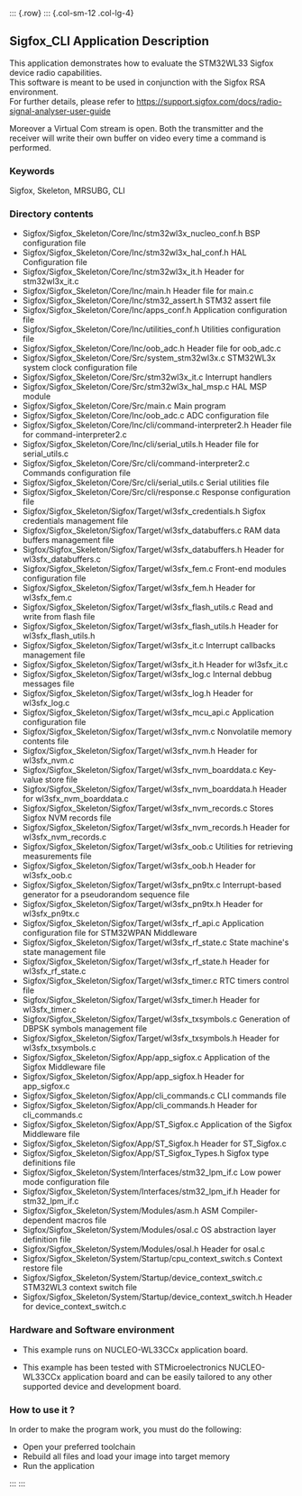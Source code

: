 ::: {.row}
::: {.col-sm-12 .col-lg-4}
## <b>Sigfox_CLI Application Description</b>

This application demonstrates how to evaluate the STM32WL33 Sigfox device radio capabilities.  
This software is meant to be used in conjunction with the Sigfox RSA environment.  
For further details, please refer to https://support.sigfox.com/docs/radio-signal-analyser-user-guide

Moreover a Virtual Com stream is open. Both the transmitter and the receiver will write their own buffer on video every time a command is performed.

### <b>Keywords</b>

Sigfox, Skeleton, MRSUBG, CLI

### <b>Directory contents</b>

  - Sigfox/Sigfox_Skeleton/Core/Inc/stm32wl3x_nucleo_conf.h        BSP configuration file
  - Sigfox/Sigfox_Skeleton/Core/Inc/stm32wl3x_hal_conf.h           HAL Configuration file
  - Sigfox/Sigfox_Skeleton/Core/Inc/stm32wl3x_it.h                 Header for stm32wl3x_it.c
  - Sigfox/Sigfox_Skeleton/Core/Inc/main.h                         Header file for main.c
  - Sigfox/Sigfox_Skeleton/Core/Inc/stm32_assert.h                 STM32 assert file
  - Sigfox/Sigfox_Skeleton/Core/Inc/apps_conf.h                    Application configuration file
  - Sigfox/Sigfox_Skeleton/Core/Inc/utilities_conf.h               Utilities configuration file
  - Sigfox/Sigfox_Skeleton/Core/Inc/oob_adc.h                      Header file for oob_adc.c 
  - Sigfox/Sigfox_Skeleton/Core/Src/system_stm32wl3x.c             STM32WL3x system clock configuration file
  - Sigfox/Sigfox_Skeleton/Core/Src/stm32wl3x_it.c                 Interrupt handlers
  - Sigfox/Sigfox_Skeleton/Core/Src/stm32wl3x_hal_msp.c            HAL MSP module
  - Sigfox/Sigfox_Skeleton/Core/Src/main.c                         Main program
  - Sigfox/Sigfox_Skeleton/Core/Inc/oob_adc.c                      ADC configuration file
  - Sigfox/Sigfox_Skeleton/Core/Inc/cli/command-interpreter2.h     Header file for command-interpreter2.c
  - Sigfox/Sigfox_Skeleton/Core/Inc/cli/serial_utils.h             Header file for serial_utils.c
  - Sigfox/Sigfox_Skeleton/Core/Src/cli/command-interpreter2.c     Commands configuration file
  - Sigfox/Sigfox_Skeleton/Core/Src/cli/serial_utils.c             Serial utilities file
  - Sigfox/Sigfox_Skeleton/Core/Src/cli/response.c                 Response configuration file
  - Sigfox/Sigfox_Skeleton/Sigfox/Target/wl3sfx_credentials.h      Sigfox credentials management file 
  - Sigfox/Sigfox_Skeleton/Sigfox/Target/wl3sfx_databuffers.c      RAM data buffers management file 
  - Sigfox/Sigfox_Skeleton/Sigfox/Target/wl3sfx_databuffers.h      Header for wl3sfx_databuffers.c
  - Sigfox/Sigfox_Skeleton/Sigfox/Target/wl3sfx_fem.c   	       Front-end modules configuration file
  - Sigfox/Sigfox_Skeleton/Sigfox/Target/wl3sfx_fem.h              Header for wl3sfx_fem.c
  - Sigfox/Sigfox_Skeleton/Sigfox/Target/wl3sfx_flash_utils.c      Read and write from flash file 
  - Sigfox/Sigfox_Skeleton/Sigfox/Target/wl3sfx_flash_utils.h      Header for wl3sfx_flash_utils.h
  - Sigfox/Sigfox_Skeleton/Sigfox/Target/wl3sfx_it.c               Interrupt callbacks management file
  - Sigfox/Sigfox_Skeleton/Sigfox/Target/wl3sfx_it.h               Header for wl3sfx_it.c
  - Sigfox/Sigfox_Skeleton/Sigfox/Target/wl3sfx_log.c   	       Internal debbug messages file
  - Sigfox/Sigfox_Skeleton/Sigfox/Target/wl3sfx_log.h              Header for wl3sfx_log.c 
  - Sigfox/Sigfox_Skeleton/Sigfox/Target/wl3sfx_mcu_api.c          Application configuration file
  - Sigfox/Sigfox_Skeleton/Sigfox/Target/wl3sfx_nvm.c   	       Nonvolatile memory contents file
  - Sigfox/Sigfox_Skeleton/Sigfox/Target/wl3sfx_nvm.h              Header for wl3sfx_nvm.c
  - Sigfox/Sigfox_Skeleton/Sigfox/Target/wl3sfx_nvm_boarddata.c    Key-value store file
  - Sigfox/Sigfox_Skeleton/Sigfox/Target/wl3sfx_nvm_boarddata.h    Header for wl3sfx_nvm_boarddata.c 
  - Sigfox/Sigfox_Skeleton/Sigfox/Target/wl3sfx_nvm_records.c      Stores Sigfox NVM records file
  - Sigfox/Sigfox_Skeleton/Sigfox/Target/wl3sfx_nvm_records.h      Header for wl3sfx_nvm_records.c 
  - Sigfox/Sigfox_Skeleton/Sigfox/Target/wl3sfx_oob.c              Utilities for retrieving measurements file
  - Sigfox/Sigfox_Skeleton/Sigfox/Target/wl3sfx_oob.h              Header for wl3sfx_oob.c
  - Sigfox/Sigfox_Skeleton/Sigfox/Target/wl3sfx_pn9tx.c            Interrupt-based generator for a pseudorandom sequence file
  - Sigfox/Sigfox_Skeleton/Sigfox/Target/wl3sfx_pn9tx.h            Header for wl3sfx_pn9tx.c
  - Sigfox/Sigfox_Skeleton/Sigfox/Target/wl3sfx_rf_api.c           Application configuration file for STM32WPAN Middleware
  - Sigfox/Sigfox_Skeleton/Sigfox/Target/wl3sfx_rf_state.c         State machine's state management file
  - Sigfox/Sigfox_Skeleton/Sigfox/Target/wl3sfx_rf_state.h         Header for wl3sfx_rf_state.c
  - Sigfox/Sigfox_Skeleton/Sigfox/Target/wl3sfx_timer.c            RTC timers control file
  - Sigfox/Sigfox_Skeleton/Sigfox/Target/wl3sfx_timer.h            Header for wl3sfx_timer.c
  - Sigfox/Sigfox_Skeleton/Sigfox/Target/wl3sfx_txsymbols.c        Generation of DBPSK symbols management file
  - Sigfox/Sigfox_Skeleton/Sigfox/Target/wl3sfx_txsymbols.h        Header for wl3sfx_txsymbols.c
  - Sigfox/Sigfox_Skeleton/Sigfox/App/app_sigfox.c                 Application of the Sigfox Middleware file
  - Sigfox/Sigfox_Skeleton/Sigfox/App/app_sigfox.h                 Header for app_sigfox.c
  - Sigfox/Sigfox_Skeleton/Sigfox/App/cli_commands.c               CLI commands file
  - Sigfox/Sigfox_Skeleton/Sigfox/App/cli_commands.h               Header for cli_commands.c
  - Sigfox/Sigfox_Skeleton/Sigfox/App/ST_Sigfox.c                  Application of the Sigfox Middleware file
  - Sigfox/Sigfox_Skeleton/Sigfox/App/ST_Sigfox.h                  Header for ST_Sigfox.c
  - Sigfox/Sigfox_Skeleton/Sigfox/App/ST_Sigfox_Types.h            Sigfox type definitions file
  - Sigfox/Sigfox_Skeleton/System/Interfaces/stm32_lpm_if.c        Low power mode configuration file
  - Sigfox/Sigfox_Skeleton/System/Interfaces/stm32_lpm_if.h        Header for stm32_lpm_if.c
  - Sigfox/Sigfox_Skeleton/System/Modules/asm.h                    ASM Compiler-dependent macros file
  - Sigfox/Sigfox_Skeleton/System/Modules/osal.c                   OS abstraction layer definition file
  - Sigfox/Sigfox_Skeleton/System/Modules/osal.h                   Header for osal.c
  - Sigfox/Sigfox_Skeleton/System/Startup/cpu_context_switch.s     Context restore file
  - Sigfox/Sigfox_Skeleton/System/Startup/device_context_switch.c  STM32WL3 context switch file
  - Sigfox/Sigfox_Skeleton/System/Startup/device_context_switch.h  Header for device_context_switch.c

### <b>Hardware and Software environment</b>

  - This example runs on NUCLEO-WL33CCx application board.

  - This example has been tested with STMicroelectronics NUCLEO-WL33CCx application board and can be easily tailored to any other supported device and development board.  

### <b>How to use it ?</b>

In order to make the program work, you must do the following:

 - Open your preferred toolchain
 - Rebuild all files and load your image into target memory
 - Run the application

:::
::: 